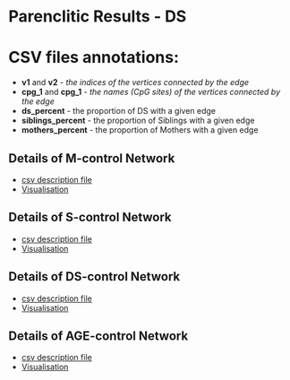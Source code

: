 # Parenclitic Results - DS

# CSV files annotations:
* __v1__ and __v2__ - _the indices of the vertices connected by the edge_
* __cpg_1__ and __cpg_1__  - _the names (CpG sites) of the vertices connected by the edge_
* __ds_percent__ - the proportion of DS with a given edge
* __siblings_percent__ - the proportion of Siblings with a given edge
* __mothers_percent__ - the proportion of Mothers with a given edge

## Details of M-control Network
* [csv description file](https://tatiananazarenko.github.io/PN--DS/M_control_network.tsv)
* [Visualisation](https://tatiananazarenko.github.io/PN--DS/M_PN.html)

## Details of S-control Network
* [csv description file](https://tatiananazarenko.github.io/PN--DS/S_control_network.tsv)
* [Visualisation](https://tatiananazarenko.github.io/PN--DS/S_PN.html)

## Details of DS-control Network
* [csv description file](https://tatiananazarenko.github.io/PN--DS/DS_control_network.tsv)
* [Visualisation](https://tatiananazarenko.github.io/PN--DS/DS_PN.html)

## Details of AGE-control Network
* [csv description file](https://tatiananazarenko.github.io/PN--DS/AGE_control_network.tsv)
* [Visualisation](https://tatiananazarenko.github.io/PN--DS/AGE_PN.html)
